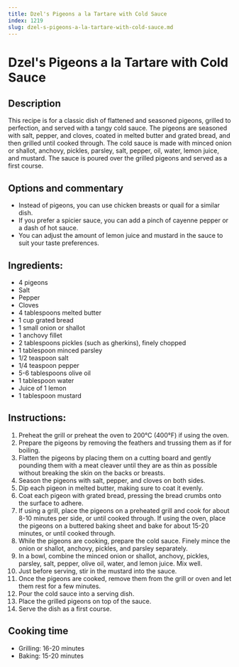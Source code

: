 ```yaml
---
title: Dzel's Pigeons a la Tartare with Cold Sauce
index: 1219
slug: dzel-s-pigeons-a-la-tartare-with-cold-sauce.md
---
```


# Dzel's Pigeons a la Tartare with Cold Sauce

## Description
This recipe is for a classic dish of flattened and seasoned pigeons, grilled to perfection, and served with a tangy cold sauce. The pigeons are seasoned with salt, pepper, and cloves, coated in melted butter and grated bread, and then grilled until cooked through. The cold sauce is made with minced onion or shallot, anchovy, pickles, parsley, salt, pepper, oil, water, lemon juice, and mustard. The sauce is poured over the grilled pigeons and served as a first course.

## Options and commentary
- Instead of pigeons, you can use chicken breasts or quail for a similar dish.
- If you prefer a spicier sauce, you can add a pinch of cayenne pepper or a dash of hot sauce.
- You can adjust the amount of lemon juice and mustard in the sauce to suit your taste preferences.

## Ingredients:
- 4 pigeons
- Salt
- Pepper
- Cloves
- 4 tablespoons melted butter
- 1 cup grated bread
- 1 small onion or shallot
- 1 anchovy fillet
- 2 tablespoons pickles (such as gherkins), finely chopped
- 1 tablespoon minced parsley
- 1/2 teaspoon salt
- 1/4 teaspoon pepper
- 5-6 tablespoons olive oil
- 1 tablespoon water
- Juice of 1 lemon
- 1 tablespoon mustard

## Instructions:
1. Preheat the grill or preheat the oven to 200°C (400°F) if using the oven.
2. Prepare the pigeons by removing the feathers and trussing them as if for boiling.
3. Flatten the pigeons by placing them on a cutting board and gently pounding them with a meat cleaver until they are as thin as possible without breaking the skin on the backs or breasts.
4. Season the pigeons with salt, pepper, and cloves on both sides.
5. Dip each pigeon in melted butter, making sure to coat it evenly.
6. Coat each pigeon with grated bread, pressing the bread crumbs onto the surface to adhere.
7. If using a grill, place the pigeons on a preheated grill and cook for about 8-10 minutes per side, or until cooked through. If using the oven, place the pigeons on a buttered baking sheet and bake for about 15-20 minutes, or until cooked through.
8. While the pigeons are cooking, prepare the cold sauce. Finely mince the onion or shallot, anchovy, pickles, and parsley separately.
9. In a bowl, combine the minced onion or shallot, anchovy, pickles, parsley, salt, pepper, olive oil, water, and lemon juice. Mix well.
10. Just before serving, stir in the mustard into the sauce.
11. Once the pigeons are cooked, remove them from the grill or oven and let them rest for a few minutes.
12. Pour the cold sauce into a serving dish.
13. Place the grilled pigeons on top of the sauce.
14. Serve the dish as a first course.

## Cooking time
- Grilling: 16-20 minutes
- Baking: 15-20 minutes